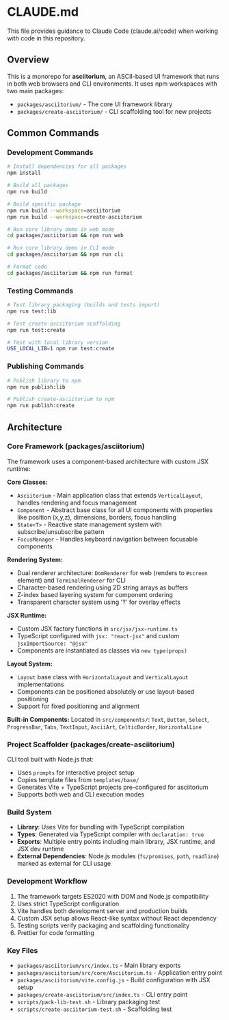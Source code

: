# CLAUDE.md

This file provides guidance to Claude Code (claude.ai/code) when working with code in this repository.

## Overview

This is a monorepo for **asciitorium**, an ASCII-based UI framework that runs in both web browsers and CLI environments. It uses npm workspaces with two main packages:

- `packages/asciitorium/` - The core UI framework library
- `packages/create-asciitorium/` - CLI scaffolding tool for new projects

## Common Commands

### Development Commands
```bash
# Install dependencies for all packages
npm install

# Build all packages
npm run build

# Build specific package
npm run build --workspace=asciitorium
npm run build --workspace=create-asciitorium

# Run core library demo in web mode
cd packages/asciitorium && npm run web

# Run core library demo in CLI mode  
cd packages/asciitorium && npm run cli

# Format code
cd packages/asciitorium && npm run format
```

### Testing Commands
```bash
# Test library packaging (builds and tests import)
npm run test:lib

# Test create-asciitorium scaffolding
npm run test:create

# Test with local library version
USE_LOCAL_LIB=1 npm run test:create
```

### Publishing Commands
```bash
# Publish library to npm
npm run publish:lib

# Publish create-asciitorium to npm
npm run publish:create
```

## Architecture

### Core Framework (packages/asciitorium)

The framework uses a component-based architecture with custom JSX runtime:

**Core Classes:**
- `Asciitorium` - Main application class that extends `VerticalLayout`, handles rendering and focus management
- `Component` - Abstract base class for all UI components with properties like position (x,y,z), dimensions, borders, focus handling
- `State<T>` - Reactive state management system with subscribe/unsubscribe pattern
- `FocusManager` - Handles keyboard navigation between focusable components

**Rendering System:**
- Dual renderer architecture: `DomRenderer` for web (renders to `#screen` element) and `TerminalRenderer` for CLI
- Character-based rendering using 2D string arrays as buffers
- Z-index based layering system for component ordering
- Transparent character system using '‽' for overlay effects

**JSX Runtime:**
- Custom JSX factory functions in `src/jsx/jsx-runtime.ts`
- TypeScript configured with `jsx: "react-jsx"` and custom `jsxImportSource: "@jsx"`
- Components are instantiated as classes via `new type(props)`

**Layout System:**
- `Layout` base class with `HorizontalLayout` and `VerticalLayout` implementations
- Components can be positioned absolutely or use layout-based positioning
- Support for fixed positioning and alignment

**Built-in Components:**
Located in `src/components/`: `Text`, `Button`, `Select`, `ProgressBar`, `Tabs`, `TextInput`, `AsciiArt`, `CelticBorder`, `HorizontalLine`

### Project Scaffolder (packages/create-asciitorium)

CLI tool built with Node.js that:
- Uses `prompts` for interactive project setup
- Copies template files from `templates/base/` 
- Generates Vite + TypeScript projects pre-configured for asciitorium
- Supports both web and CLI execution modes

### Build System

- **Library**: Uses Vite for bundling with TypeScript compilation
- **Types**: Generated via TypeScript compiler with `declaration: true`
- **Exports**: Multiple entry points including main library, JSX runtime, and JSX dev runtime
- **External Dependencies**: Node.js modules (`fs/promises`, `path`, `readline`) marked as external for CLI usage

### Development Workflow

1. The framework targets ES2020 with DOM and Node.js compatibility
2. Uses strict TypeScript configuration
3. Vite handles both development server and production builds
4. Custom JSX setup allows React-like syntax without React dependency
5. Testing scripts verify packaging and scaffolding functionality
6. Prettier for code formatting

### Key Files

- `packages/asciitorium/src/index.ts` - Main library exports
- `packages/asciitorium/src/core/Asciitorium.ts` - Application entry point
- `packages/asciitorium/vite.config.js` - Build configuration with JSX setup
- `packages/create-asciitorium/src/index.ts` - CLI entry point
- `scripts/pack-lib-test.sh` - Library packaging test
- `scripts/create-asciitorium-test.sh` - Scaffolding test